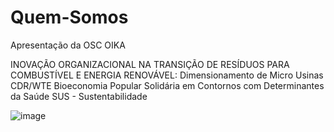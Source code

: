 # Quem-Somos
Apresentação da OSC OIKA

INOVAÇÃO ORGANIZACIONAL NA TRANSIÇÃO DE RESÍDUOS PARA COMBUSTÍVEL E ENERGIA RENOVÁVEL: Dimensionamento de Micro Usinas CDR/WTE Bioeconomia Popular Solidária em Contornos com Determinantes da Saúde SUS - Sustentabilidade

![image](https://user-images.githubusercontent.com/120027241/206472640-e9be798d-f087-4efb-9534-5ff73cf11636.png)




